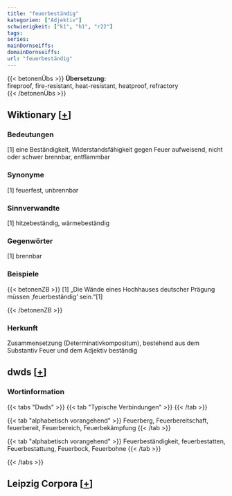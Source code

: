 ```yaml
---
title: "feuerbeständig"
kategorien: ["Adjektiv"]
schwierigkeit: ["k1", "h1", "r22"]
tags:
series:
mainDornseiffs:
domainDornseiffs:
url: "feuerbeständig"
---
```


{{< betonenÜbs >}}
**Übersetzung:**  
fireproof, fire-resistant, heat-resistant, heatproof, refractory  
{{< /betonenÜbs >}}

## Wiktionary [[+](https://de.wiktionary.org/wiki/feuerbeständig)]

### Bedeutungen
[1] eine Beständigkeit, Widerstandsfähigkeit gegen Feuer aufweisend, nicht oder schwer brennbar, entflammbar  

### Synonyme
[1] feuerfest, unbrennbar  

### Sinnverwandte
[1] hitzebeständig, wärmebeständig  

### Gegenwörter
[1] brennbar  

### Beispiele
{{< betonenZB >}}
[1] „Die Wände eines Hochhauses deutscher Prägung müssen ‚feuerbeständig‘ sein.“[1]  

{{< /betonenZB >}}
### Herkunft
Zusammensetzung (Determinativkompositum), bestehend aus dem Substantiv Feuer und dem Adjektiv beständig  



## dwds [[+](https://www.dwds.de/wb/feuerbeständig)]

### Wortinformation
{{< tabs "Dwds" >}}
{{< tab "Typische Verbindungen" >}}
{{< /tab >}}

{{< tab "alphabetisch vorangehend" >}}
Feuerberg, Feuerbereitschaft, feuerbereit, Feuerbereich, Feuerbekämpfung
{{< /tab >}}

{{< tab "alphabetisch vorangehend" >}}
Feuerbeständigkeit, feuerbestatten, Feuerbestattung, Feuerbock, Feuerbohne
{{< /tab >}}

{{< /tabs >}}

## Leipzig Corpora [[+](https://corpora.uni-leipzig.de/en/res?word=feuerbeständig&corpusId=deu_newscrawl-public_2018)]

